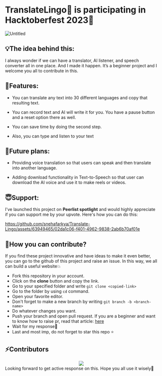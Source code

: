  # TranslateLingo💜 is participating in Hacktoberfest 2023🎉
![Untitled](https://github.com/snehafarkya/Translate-Lingo/assets/63949465/8d6035aa-d11e-4840-a878-06ae06e42828)

 
## 💡The idea behind this:
I always wonder if we can have a translator, AI listener, and speech converter all in one place. And I made it happen. It’s a beginner project and I welcome you all to contribute in this.

## 🌱Features:
- You can translate any text into 30 different languages and copy that resulting text.

- You can record text and AI will write it for you. You have a pause button and a reset option there as well.

- You can save time by doing the second step.

- Also, you can type and listen to your text

## 📑Future plans:
- Providing voice translation so that users can speak and then translate into another language.

- Adding download functionality in Text-to-Speech so that user can download the AI voice and use it to make reels or videos.

## 😇Support: 
 I've launched this project on **Peerlist spotlight** and would highly appreciate if you can support me by your upvote. Here's how you can do this: 

https://github.com/snehafarkya/Translate-Lingo/assets/63949465/02da1c06-f401-4962-9838-2ab6b70af01e


## 📩How you can contribute?
If you find these project innovative and have ideas to make it even better, you can go to the github of this project and raise an issue. In this way, we all can build a useful website💥

- Fork this repository in your account.
- Click on the **clone** button and copy the link.
- Go to your specified folder and write `git clone <copied-link>`
- Go to the folder by using `cd` command.
- Open your favorite editor.
- Don't forget to make a new branch by writing `git branch -b <branch-name>`
- Do whatever changes you want.
- Push your branch and open pull request. If you are a beginner and want to know how to raise pr, read that article: [here](https://snehafarkya.hashnode.dev/initiating-pull-requests-on-github-hacktoberfest-2023-edition)
- Wait for my response🥰
- Last and most imp, do not forget to star this repo ⭐

## ⚡Contributors
<div align="center">
  <a href="https://github.com/snehafarkya/translate-lingo/graphs/contributors">
    <img src="https://contrib.rocks/image?repo=snehafarkya/translate-lingo" />
  </a>
</div>
Looking forward to get active response on this. Hope you all use it wisely💜

